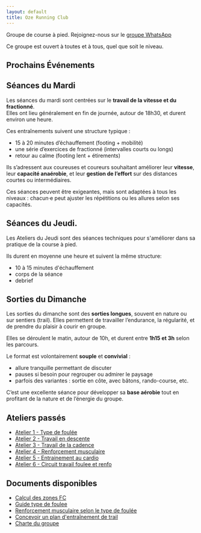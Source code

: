 ```yaml
---
layout: default
title: Oze Running Club
---
```


Groupe de course à pied. Rejoignez-nous sur le [groupe WhatsApp](https://chat.whatsapp.com/CqsQ1hZJP9Y4jJtlEKDYco)

Ce groupe est ouvert à toutes et à tous, quel que soit le niveau.

## Prochains Événements

<ul id="event-list" class="event-list"></ul>

<script>
  document.addEventListener('DOMContentLoaded', () => {
    fetch('{{ "/assets/events.json" | relative_url }}')
      .then(res => res.json())
      .then(events => {
        const now = new Date();

        const upcoming = events
          .filter(e => new Date(e.start) >= now)
          .sort((a, b) => new Date(a.start) - new Date(b.start));

        const list = document.getElementById('event-list');

        if (upcoming.length === 0) {
          list.innerHTML = "<p>Aucun événement à venir.</p>";
          return;
        }

        upcoming.forEach(event => {
          const container = document.createElement('div');
          container.className = 'event-entry';

          const date = new Date(event.start);
          const options = { weekday: 'long', day: 'numeric', month: 'long', hour: '2-digit', minute: '2-digit' };
          const dateStr = date.toLocaleDateString('fr-FR', options);

          container.innerHTML = `
            <div class="event-title">${event.title}</div>
            <div class="event-meta">
              📅 ${dateStr}<br/>
              📍 ${event.location || "Lieu non précisé"}<br/>
              👟 Chaussures recommandées : ${event.chaussures || "non spécifiées"}
            </div>
            ${event.raw?.link ? `<a class="event-link" href="${event.raw.link}" target="_blank">🔗 Lien vers l'événement</a>` : ""}
          `;

          list.appendChild(container);
        });
      })
      .catch(err => {
        console.error("Erreur chargement événements:", err);
        document.getElementById('event-list').innerHTML = "<p>Erreur lors du chargement des événements.</p>";
      });
  });
</script>


## Séances du Mardi

Les séances du mardi sont centrées sur le **travail de la vitesse et du fractionné**.  
Elles ont lieu généralement en fin de journée, autour de 18h30, et durent environ une heure.

Ces entraînements suivent une structure typique :

- 15 à 20 minutes d’échauffement (footing + mobilité)
- une série d’exercices de fractionné (intervalles courts ou longs)
- retour au calme (footing lent + étirements)

Ils s’adressent aux coureuses et coureurs souhaitant améliorer leur **vitesse**,
leur **capacité anaérobie**, et leur **gestion de l’effort** sur des distances
courtes ou intermédiaires.

Ces séances peuvent être exigeantes, mais sont adaptées à tous les niveaux :
chacun·e peut ajuster les répétitions ou les allures selon ses capacités.


## Séances du Jeudi.

Les Ateliers du Jeudi sont des séances techniques pour s'améliorer dans sa
pratique de la course à pied.

Ils durent en moyenne une heure et suivent la même structure:

- 10 à 15 minutes d'échauffement 
- corps de la séance
- debrief


## Sorties du Dimanche

Les sorties du dimanche sont des **sorties longues**, souvent en nature ou sur
sentiers (trail).  Elles permettent de travailler l’endurance, la régularité, et
de prendre du plaisir à courir en groupe.

Elles se déroulent le matin, autour de 10h, et durent entre **1h15 et 3h** selon
les parcours.

Le format est volontairement **souple** et **convivial** :

- allure tranquille permettant de discuter
- pauses si besoin pour regrouper ou admirer le paysage
- parfois des variantes : sortie en côte, avec bâtons, rando-course, etc.

C’est une excellente séance pour développer sa **base aérobie** tout en
profitant de la nature et de l’énergie du groupe.


## Ateliers passés

- [Atelier 1 - Type de foulée](./atelier-1.md)
- [Atelier 2 - Travail en descente](./atelier-2.md)
- [Atelier 3 - Travail de la cadence](./atelier-3.md)
- [Atelier 4 - Renforcement musculaire](./atelier-4.md)
- [Atelier 5 - Entrainement au cardio](./atelier-5.md)
- [Atelier 6 - Circuit travail foulee et renfo](./atelier-6.md)

## Documents disponibles

- [Calcul des zones FC](https://docs.google.com/spreadsheets/d/1y34YMD3S6qOUceRGMCklA3yDEICiS4lCZmPVNkGBhrk)
- [Guide type de foulee](./foulee.md)
- [Renforcement musculaire selon le type de foulée](./renfo.md)
- [Concevoir un plan d'entraînement de trail](./plan.md)
- [Charte du groupe](./charte.md)
